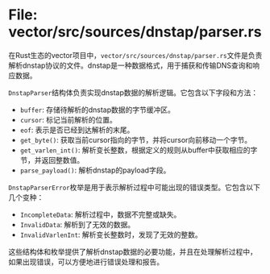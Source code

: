 # File: vector/src/sources/dnstap/parser.rs

在Rust生态的vector项目中，`vector/src/sources/dnstap/parser.rs`文件是负责解析dnstap协议的文件。dnstap是一种数据格式，用于捕获和传输DNS查询和响应数据。

`DnstapParser`结构体负责实现dnstap数据的解析逻辑。它包含以下字段和方法：
- `buffer`: 存储待解析的dnstap数据的字节缓冲区。
- `cursor`: 标记当前解析的位置。
- `eof`: 表示是否已经到达解析的末尾。
- `get_byte()`: 获取当前cursor指向的字节，并将cursor向前移动一个字节。
- `get_varlen_int()`: 解析变长整数，根据定义的规则从buffer中获取相应的字节，并返回整数值。
- `parse_payload()`: 解析dnstap的payload字段。

`DnstapParserError`枚举是用于表示解析过程中可能出现的错误类型。它包含以下几个变种：
- `IncompleteData`: 解析过程中，数据不完整或缺失。
- `InvalidData`: 解析到了无效的数据。
- `InvalidVarlenInt`: 解析变长整数时，发现了无效的整数。

这些结构体和枚举提供了解析dnstap数据的必要功能，并且在处理解析过程中，如果出现错误，可以方便地进行错误处理和报告。

